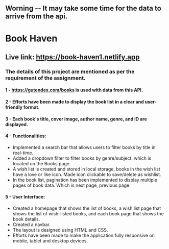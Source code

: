 ## Worning -- It may take some time for the data to arrive from the api.

# Book Haven

## Live link: https://book-haven1.netlify.app

### The details of this project are mentioned as per the requirement of the assignment.

#### 1 - https://gutendex.com/books is used with data from this API.

#### 2 - Efforts have been made to display the book list in a clear and user-friendly format.

#### 3 - Each book's title, cover image, author name, genre, and ID are displayed.

#### 4 - Functionalities:

* Implemented a search bar that allows users to filter books by title in real-time.
* Added a dropdown filter to filter books by genre/subject. which is located on the Books page.
* A wish list is created and stored in local storage, books in the wish list have a love or like icon. Made icon clickable to save/delete as wishlist.
* In the book list, pagination has been implemented to display multiple pages of book data. Which is next page, previous page.

#### 5 - User Interface:
* Created a homepage that shows the list of books, a wish list page that shows the list of wish-listed books, and each book page that shows the book details.
* Created a navbar.
* The layout is designed using HTML and CSS.
* Efforts have been made to make the application fully responsive on mobile, tablet and desktop devices.
